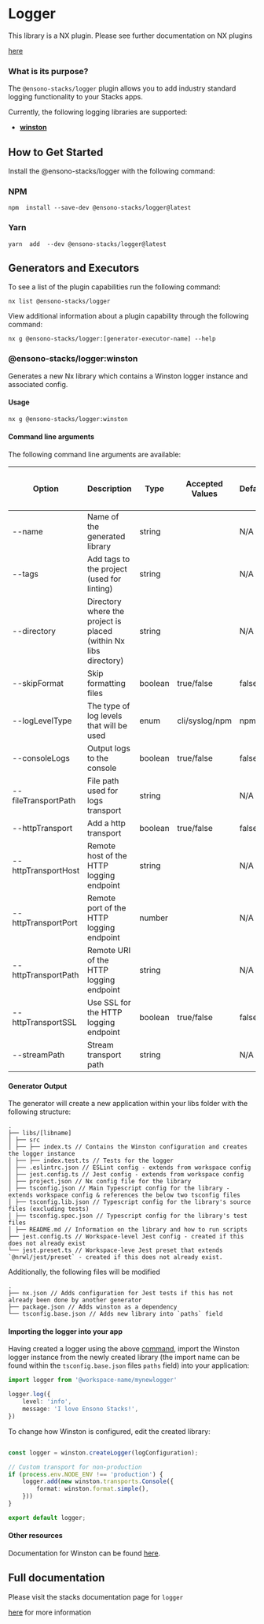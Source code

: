 
# Logger

This library is a NX plugin. Please see further documentation on NX plugins

[here](https://nx.dev/plugin-features/create-your-own-plugin)

### What is its purpose?
The  `@ensono-stacks/logger`  plugin allows you to add industry standard logging functionality to your Stacks apps.

Currently, the following logging libraries are supported:

-   **[winston](https://github.com/winstonjs/winston)**

## How to Get Started

Install the @ensono-stacks/logger with the following command:

### NPM
```
npm  install --save-dev @ensono-stacks/logger@latest
```

### Yarn
```
yarn  add  --dev @ensono-stacks/logger@latest
```

## Generators and Executors

To see a list of the plugin capabilities run the following command:

```
nx list @ensono-stacks/logger
```

View additional information about a plugin capability through the following command:

```
nx g @ensono-stacks/logger:[generator-executor-name] --help
```

### @ensono-stacks/logger:winston

Generates a new Nx library which contains a Winston logger instance and associated config.

####  Usage

```bash
nx g @ensono-stacks/logger:winston
```

#### Command line arguments

The following command line arguments are available:

| Option | Description | Type | Accepted Values | Default | Available in interactive prompt? |
|---------------------|------------------------------------------------------------------|---------|-----------------|---------|----------------------------------|
| --name | Name of the generated library | string | | N/A | Yes |
| --tags | Add tags to the project (used for linting) | string | | N/A | |
| --directory | Directory where the project is placed (within Nx libs directory) | string | | N/A | |
| --skipFormat | Skip formatting files | boolean | true/false | false | |
| --logLevelType | The type of log levels that will be used | enum | cli/syslog/npm | npm | Yes |
| --consoleLogs | Output logs to the console | boolean | true/false | false | |
| --fileTransportPath | File path used for logs transport | string | | N/A | |
| --httpTransport | Add a http transport | boolean | true/false | false | |
| --httpTransportHost | Remote host of the HTTP logging endpoint | string | | N/A | |
| --httpTransportPort | Remote port of the HTTP logging endpoint | number | | N/A | |
| --httpTransportPath | Remote URI of the HTTP logging endpoint | string | | N/A | |
| --httpTransportSSL | Use SSL for the HTTP logging endpoint | boolean | true/false | false | |
| --streamPath | Stream transport path | string | | N/A | |

####  Generator Output

The generator will create a new application within your libs folder with the following structure:

```text
.
├── libs/[libname]
│ ├── src
│ ├── ├── index.ts // Contains the Winston configuration and creates the logger instance
│ ├── ├── index.test.ts // Tests for the logger
│ ├── .eslintrc.json // ESLint config - extends from workspace config
│ ├── jest.config.ts // Jest config - extends from workspace config
│ ├── project.json // Nx config file for the library
│ ├── tsconfig.json // Main Typescript config for the library - extends workspace config & references the below two tsconfig files
│ ├── tsconfig.lib.json // Typescript config for the library's source files (excluding tests)
│ ├── tsconfig.spec.json // Typescript config for the library's test files
│ ├── README.md // Information on the library and how to run scripts
├── jest.config.ts // Workspace-level Jest config - created if this does not already exist
└── jest.preset.ts // Workspace-leve Jest preset that extends `@nrwl/jest/preset` - created if this does not already exist.
```

Additionally, the following files will be modified

```text
.
├── nx.json // Adds configuration for Jest tests if this has not already been done by another generator
├── package.json // Adds winston as a dependency
└── tsconfig.base.json // Adds new library into `paths` field
```

####  Importing the logger into your app

Having created a logger using the above [command](#usage), import the Winston logger instance from the newly created library (the import name can be found within the `tsconfig.base.json` files `paths` field) into your application:

```typescript
import logger from '@workspace-name/mynewlogger'

logger.log({
	level: 'info',
	message: 'I love Ensono Stacks!',
})

```

To change how Winston is configured, edit the created library:

```typescript title=./libs/mynewlogger/src/index.ts

const logger = winston.createLogger(logConfiguration);

// Custom transport for non-production
if (process.env.NODE_ENV !== 'production') {
	logger.add(new winston.transports.Console({
		format: winston.format.simple(),
	}))
}

export default logger;
```

####  Other resources

Documentation for Winston can be found [here](https://github.com/winstonjs/winston).

## Full documentation

Please visit the stacks documentation page for `logger`

[here](https://stacks.amido.com/docs/nx/logger/ensono-stacks-logger) for more information